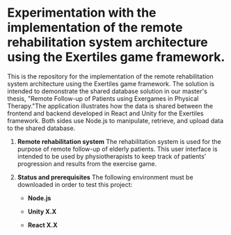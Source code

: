 # Experimentation with the implementation of the remote rehabilitation system architecture using the Exertiles game framework. 

This is the repository for the implementation of the remote rehabilitation system architecture using the Exertiles game framework.  The solution is intended to demonstrate the shared database solution in our master's thesis, "Remote Follow-up of Patients using Exergames in Physical Therapy."The application illustrates how the data is shared between the frontend and backend developed in React and Unity for the Exertiles framework. Both sides use Node.js to manipulate, retrieve, and upload data to the shared database.


1.  **Remote rehabilitation system**
    The rehabilitation system is used for the purpose of remote follow-up of elderly patients. This user interface is intended to be used by physiotherapists to keep track of patients’ progression and results from the exercise game. 
      

2.  **Status and prerequisites** 
    The following environment must be downloaded in order to test this project:

    - **Node.js** 

    - **Unity X.X** 

    - **React X.X** 
